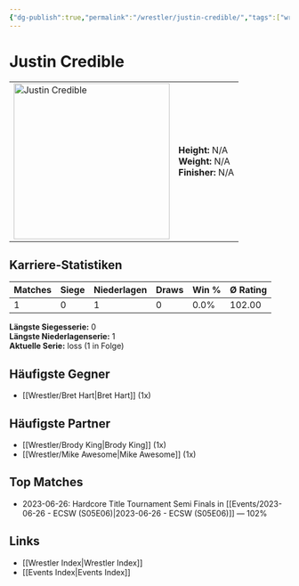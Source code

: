 ```yaml
---
{"dg-publish":true,"permalink":"/wrestler/justin-credible/","tags":["wrestler"],"noteIcon":"","created":"2025-08-11T09:33:19.532+02:00"}
---
```



# Justin Credible

<table>
<tr>
<td><img src="Justin Credible.png" width="280" alt="Justin Credible"></td>
<td>
<b>Height:</b> N/A<br>
<b>Weight:</b> N/A<br>
<b>Finisher:</b> N/A<br>
</td>
</tr>
</table>

## Karriere-Statistiken

| Matches | Siege | Niederlagen | Draws | Win % | Ø Rating |
|---------|-------|-------------|-------|-------|-----------|
| 1 | 0 | 1 | 0 | 0.0% | 102.00 |

**Längste Siegesserie:** 0<br>**Längste Niederlagenserie:** 1<br>**Aktuelle Serie:** loss (1 in Folge)


## Häufigste Gegner
- [[Wrestler/Bret Hart\|Bret Hart]] (1x)

## Häufigste Partner
- [[Wrestler/Brody King\|Brody King]] (1x)
- [[Wrestler/Mike Awesome\|Mike Awesome]] (1x)

## Top Matches
- 2023-06-26: Hardcore Title Tournament Semi Finals in [[Events/2023-06-26 - ECSW (S05E06)\|2023-06-26 - ECSW (S05E06)]] — 102%

## Links
- [[Wrestler Index\|Wrestler Index]]
- [[Events Index\|Events Index]]

